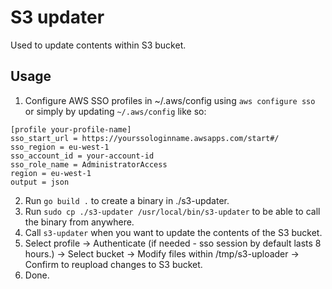 # S3 updater

Used to update contents within S3 bucket.

## Usage

1. Configure AWS SSO profiles in ~/.aws/config using `aws configure sso` or simply by updating `~/.aws/config` like so:
```
[profile your-profile-name]
sso_start_url = https://yourssologinname.awsapps.com/start#/
sso_region = eu-west-1
sso_account_id = your-account-id
sso_role_name = AdministratorAccess
region = eu-west-1
output = json
```
2. Run `go build .` to create a binary in ./s3-updater.
3. Run `sudo cp ./s3-updater /usr/local/bin/s3-updater` to be able to call the binary from anywhere.
4. Call `s3-updater` when you want to update the contents of the S3 bucket.
5. Select profile -> Authenticate (if needed - sso session by default lasts 8 hours.) -> Select bucket -> Modify files within /tmp/s3-uploader -> Confirm to reupload changes to S3 bucket.
6. Done.
